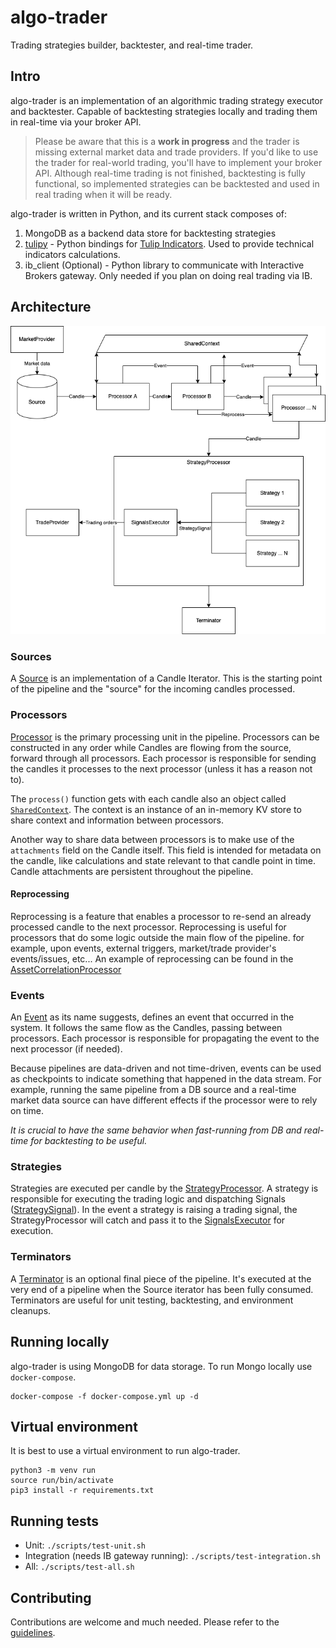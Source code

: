 # algo-trader 
Trading strategies builder, backtester, and real-time trader.

## Intro
algo-trader is an implementation of an algorithmic trading strategy executor and backtester.
Capable of backtesting strategies locally and trading them in real-time via your broker API.

> Please be aware that this is a **work in progress** and the trader is missing external market data and trade providers.
If you'd like to use the trader for real-world trading, you'll have to implement your broker API. 
Although real-time trading is not finished, backtesting is fully functional, so implemented strategies can be backtested and used in real trading when it will be ready.  


algo-trader is written in Python, and its current stack composes of:
1. MongoDB as a backend data store for backtesting strategies
2. [tulipy](https://github.com/jesse-ai/tulipy) - Python bindings for [Tulip Indicators](https://tulipindicators.org/). Used to provide technical indicators calculations.
3. ib_client (Optional) - Python library to communicate with Interactive Brokers gateway. Only needed if you plan on doing real trading via IB.  

## Architecture

![System design](./design/diagram.png)

### Sources
A [Source](src/pipeline/source.py) is an implementation of a Candle Iterator. This is the starting point of the pipeline and the "source" for the incoming candles processed.
 
### Processors
[Processor](src/pipeline/processor.py) is the primary processing unit in the pipeline. Processors can be constructed in any order while Candles are flowing from the source, forward through all processors. 
Each processor is responsible for sending the candles it processes to the next processor (unless it has a reason not to).

The `process()` function gets with each candle also an object called [`SharedContext`](src/pipeline/shared_context.py). 
The context is an instance of an in-memory KV store to share context and information between processors. 

Another way to share data between processors is to make use of the `attachments` field on the Candle itself. 
This field is intended for metadata on the candle, like calculations and state relevant to that candle point in time. Candle attachments are persistent throughout the pipeline.

#### Reprocessing
Reprocessing is a feature that enables a processor to re-send an already processed candle to the next processor. 
Reprocessing is useful for processors that do some logic outside the main flow of the pipeline. for example, upon events, external triggers, market/trade provider's events/issues, etc...
An example of reprocessing can be found in the [AssetCorrelationProcessor](src/pipeline/processors/assets_correlation.py)

### Events
An [Event](src/entities/event.py) as its name suggests, defines an event that occurred in the system. 
It follows the same flow as the Candles, passing between processors. Each processor is responsible for propagating the event to the next processor (if needed).

Because pipelines are data-driven and not time-driven, events can be used as checkpoints to indicate something that happened in the data stream. 
For example, running the same pipeline from a DB source and a real-time market data source can have different effects if the processor were to rely on time.

_It is crucial to have the same behavior when fast-running from DB and real-time for backtesting to be useful._

### Strategies
Strategies are executed per candle by the [StrategyProcessor](src/pipeline/processors/strategy.py).
A strategy is responsible for executing the trading logic and dispatching Signals ([StrategySignal](src/entities/strategy_signal.py)). 
In the event a strategy is raising a trading signal, the StrategyProcessor will catch and pass it to the [SignalsExecutor](src/trade/signals_executor.py) for execution.  

### Terminators
A [Terminator](src/pipeline/terminator.py) is an optional final piece of the pipeline. It's executed at the very end of a pipeline when the Source iterator has been fully consumed.
Terminators are useful for unit testing, backtesting, and environment cleanups. 


## Running locally
algo-trader is using MongoDB for data storage. To run Mongo locally use `docker-compose`.
```shell
docker-compose -f docker-compose.yml up -d
```

## Virtual environment
It is best to use a virtual environment to run algo-trader. 
```shell
python3 -m venv run
source run/bin/activate
pip3 install -r requirements.txt
```

## Running tests
* Unit: `./scripts/test-unit.sh`
* Integration (needs IB gateway running): `./scripts/test-integration.sh`
* All: `./scripts/test-all.sh`

## Contributing
Contributions are welcome and much needed.
Please refer to the [guidelines](CONTRIBUTING.md).

